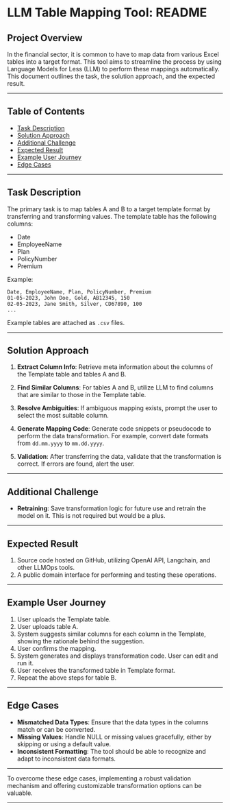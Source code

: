 # LLM Table Mapping Tool: README

## Project Overview

In the financial sector, it is common to have to map data from various Excel tables into a target format. This tool aims to streamline the process by using Language Models for Less (LLM) to perform these mappings automatically. This document outlines the task, the solution approach, and the expected result.

---

## Table of Contents

- [Task Description](#task-description)
- [Solution Approach](#solution-approach)
- [Additional Challenge](#additional-challenge)
- [Expected Result](#expected-result)
- [Example User Journey](#example-user-journey)
- [Edge Cases](#edge-cases)

---

## Task Description

The primary task is to map tables A and B to a target template format by transferring and transforming values. The template table has the following columns:

- Date
- EmployeeName
- Plan
- PolicyNumber
- Premium

Example:
```
Date, EmployeeName, Plan, PolicyNumber, Premium
01-05-2023, John Doe, Gold, AB12345, 150
02-05-2023, Jane Smith, Silver, CD67890, 100
...
```

Example tables are attached as `.csv` files.

---

## Solution Approach

1. **Extract Column Info**: Retrieve meta information about the columns of the Template table and tables A and B.
   
2. **Find Similar Columns**: For tables A and B, utilize LLM to find columns that are similar to those in the Template table.

3. **Resolve Ambiguities**: If ambiguous mapping exists, prompt the user to select the most suitable column.

4. **Generate Mapping Code**: Generate code snippets or pseudocode to perform the data transformation. For example, convert date formats from `dd.mm.yyyy` to `mm.dd.yyyy`.

5. **Validation**: After transferring the data, validate that the transformation is correct. If errors are found, alert the user.

---

## Additional Challenge

- **Retraining**: Save transformation logic for future use and retrain the model on it. This is not required but would be a plus.

---

## Expected Result

1. Source code hosted on GitHub, utilizing OpenAI API, Langchain, and other LLMOps tools.
2. A public domain interface for performing and testing these operations.

---

## Example User Journey

1. User uploads the Template table.
2. User uploads table A.
3. System suggests similar columns for each column in the Template, showing the rationale behind the suggestion.
4. User confirms the mapping.
5. System generates and displays transformation code. User can edit and run it.
6. User receives the transformed table in Template format.
7. Repeat the above steps for table B.

---

## Edge Cases

- **Mismatched Data Types**: Ensure that the data types in the columns match or can be converted.
- **Missing Values**: Handle NULL or missing values gracefully, either by skipping or using a default value.
- **Inconsistent Formatting**: The tool should be able to recognize and adapt to inconsistent data formats.

---

To overcome these edge cases, implementing a robust validation mechanism and offering customizable transformation options can be valuable.

--- 